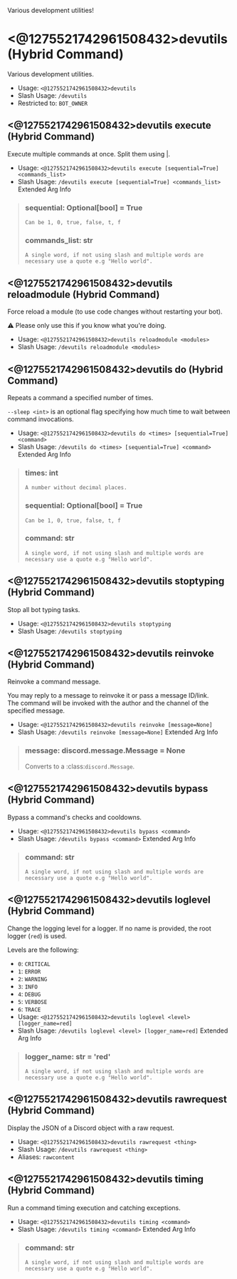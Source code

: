 Various development utilities!

# <@1275521742961508432>devutils (Hybrid Command)
Various development utilities.<br/>
 - Usage: `<@1275521742961508432>devutils`
 - Slash Usage: `/devutils`
 - Restricted to: `BOT_OWNER`
## <@1275521742961508432>devutils execute (Hybrid Command)
Execute multiple commands at once. Split them using |.<br/>
 - Usage: `<@1275521742961508432>devutils execute [sequential=True] <commands_list>`
 - Slash Usage: `/devutils execute [sequential=True] <commands_list>`
Extended Arg Info
> ### sequential: Optional[bool] = True
> ```
> Can be 1, 0, true, false, t, f
> ```
> ### commands_list: str
> ```
> A single word, if not using slash and multiple words are necessary use a quote e.g "Hello world".
> ```
## <@1275521742961508432>devutils reloadmodule (Hybrid Command)
Force reload a module (to use code changes without restarting your bot).<br/>

⚠️ Please only use this if you know what you're doing.<br/>
 - Usage: `<@1275521742961508432>devutils reloadmodule <modules>`
 - Slash Usage: `/devutils reloadmodule <modules>`
## <@1275521742961508432>devutils do (Hybrid Command)
Repeats a command a specified number of times.<br/>

`--sleep <int>` is an optional flag specifying how much time to wait between command invocations.<br/>
 - Usage: `<@1275521742961508432>devutils do <times> [sequential=True] <command>`
 - Slash Usage: `/devutils do <times> [sequential=True] <command>`
Extended Arg Info
> ### times: int
> ```
> A number without decimal places.
> ```
> ### sequential: Optional[bool] = True
> ```
> Can be 1, 0, true, false, t, f
> ```
> ### command: str
> ```
> A single word, if not using slash and multiple words are necessary use a quote e.g "Hello world".
> ```
## <@1275521742961508432>devutils stoptyping (Hybrid Command)
Stop all bot typing tasks.<br/>
 - Usage: `<@1275521742961508432>devutils stoptyping`
 - Slash Usage: `/devutils stoptyping`
## <@1275521742961508432>devutils reinvoke (Hybrid Command)
Reinvoke a command message.<br/>

You may reply to a message to reinvoke it or pass a message ID/link.<br/>
The command will be invoked with the author and the channel of the specified message.<br/>
 - Usage: `<@1275521742961508432>devutils reinvoke [message=None]`
 - Slash Usage: `/devutils reinvoke [message=None]`
Extended Arg Info
> ### message: discord.message.Message = None
> Converts to a :class:`discord.Message`.
> 
>     
## <@1275521742961508432>devutils bypass (Hybrid Command)
Bypass a command's checks and cooldowns.<br/>
 - Usage: `<@1275521742961508432>devutils bypass <command>`
 - Slash Usage: `/devutils bypass <command>`
Extended Arg Info
> ### command: str
> ```
> A single word, if not using slash and multiple words are necessary use a quote e.g "Hello world".
> ```
## <@1275521742961508432>devutils loglevel (Hybrid Command)
Change the logging level for a logger. If no name is provided, the root logger (`red`) is used.<br/>

Levels are the following:<br/>
- `0`: `CRITICAL`<br/>
- `1`: `ERROR`<br/>
- `2`: `WARNING`<br/>
- `3`: `INFO`<br/>
- `4`: `DEBUG`<br/>
- `5`: `VERBOSE`<br/>
- `6`: `TRACE`<br/>
 - Usage: `<@1275521742961508432>devutils loglevel <level> [logger_name=red]`
 - Slash Usage: `/devutils loglevel <level> [logger_name=red]`
Extended Arg Info
> ### logger_name: str = 'red'
> ```
> A single word, if not using slash and multiple words are necessary use a quote e.g "Hello world".
> ```
## <@1275521742961508432>devutils rawrequest (Hybrid Command)
Display the JSON of a Discord object with a raw request.<br/>
 - Usage: `<@1275521742961508432>devutils rawrequest <thing>`
 - Slash Usage: `/devutils rawrequest <thing>`
 - Aliases: `rawcontent`
## <@1275521742961508432>devutils timing (Hybrid Command)
Run a command timing execution and catching exceptions.<br/>
 - Usage: `<@1275521742961508432>devutils timing <command>`
 - Slash Usage: `/devutils timing <command>`
Extended Arg Info
> ### command: str
> ```
> A single word, if not using slash and multiple words are necessary use a quote e.g "Hello world".
> ```
